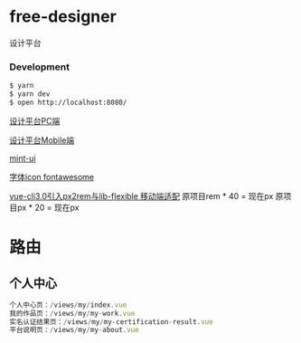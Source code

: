 # free-designer
设计平台

### Development

```bash
$ yarn
$ yarn dev
$ open http://localhost:8080/
```

[设计平台PC端](http://www.free-designer.cn/)

[设计平台Mobile端](http://www.free-designer.cn/m/)

[mint-ui](http://mint-ui.github.io/)

[字体icon fontawesome](https://fontawesome.com)

[vue-cli3.0引入px2rem与lib-flexible 移动端适配](https://blog.csdn.net/qq_31393401/article/details/82353267)
原项目rem * 40 = 现在px       原项目px * 20 = 现在px


# 路由

## 个人中心

```javascript
个人中心页：/views/my/index.vue
我的作品页：/views/my/my-work.vue
实名认证结果页：/views/my/my-certification-result.vue
平台说明页：/views/my/my-about.vue
```
